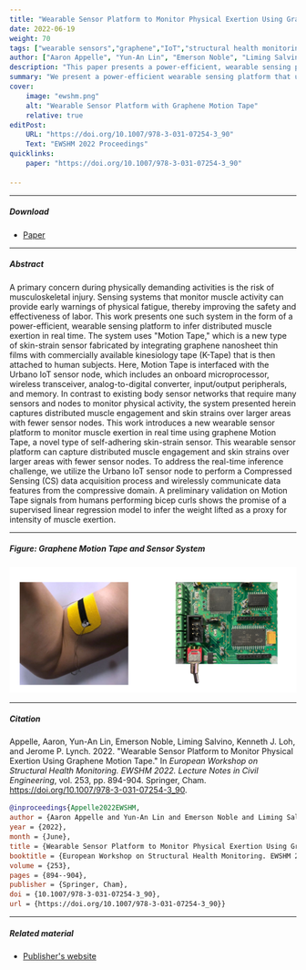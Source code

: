 ```yaml
---
title: "Wearable Sensor Platform to Monitor Physical Exertion Using Graphene Motion Tape" 
date: 2022-06-19
weight: 70
tags: ["wearable sensors","graphene","IoT","structural health monitoring","muscle monitoring","compressed sensing"]
author: ["Aaron Appelle", "Yun-An Lin", "Emerson Noble", "Liming Salvino", "Kenneth J. Loh", "Jerome P. Lynch"]
description: "This paper presents a power-efficient, wearable sensing platform to infer distributed muscle exertion in real time using graphene Motion Tape. Published in EWSHM 2022." 
summary: "We present a power-efficient wearable sensing platform that uses graphene Motion Tape integrated with the Urbano IoT sensor node to infer distributed muscle exertion in real time, capturing muscle engagement and skin strains over larger areas with fewer sensor nodes than existing body sensor networks." 
cover:
    image: "ewshm.png"
    alt: "Wearable Sensor Platform with Graphene Motion Tape"
    relative: true
editPost:
    URL: "https://doi.org/10.1007/978-3-031-07254-3_90"
    Text: "EWSHM 2022 Proceedings"
quicklinks:
    paper: "https://doi.org/10.1007/978-3-031-07254-3_90"

---
```


---

##### Download

+ [Paper](https://doi.org/10.1007/978-3-031-07254-3_90)

---

##### Abstract

A primary concern during physically demanding activities is the risk of musculoskeletal injury. Sensing systems that monitor muscle activity can provide early warnings of physical fatigue, thereby improving the safety and effectiveness of labor. This work presents one such system in the form of a power-efficient, wearable sensing platform to infer distributed muscle exertion in real time. The system uses "Motion Tape," which is a new type of skin-strain sensor fabricated by integrating graphene nanosheet thin films with commercially available kinesiology tape (K-Tape) that is then attached to human subjects. Here, Motion Tape is interfaced with the Urbano IoT sensor node, which includes an onboard microprocessor, wireless transceiver, analog-to-digital converter, input/output peripherals, and memory. In contrast to existing body sensor networks that require many sensors and nodes to monitor physical activity, the system presented herein captures distributed muscle engagement and skin strains over larger areas with fewer sensor nodes. This work introduces a new wearable sensor platform to monitor muscle exertion in real time using graphene Motion Tape, a novel type of self-adhering skin-strain sensor. This wearable sensor platform can capture distributed muscle engagement and skin strains over larger areas with fewer sensor nodes. To address the real-time inference challenge, we utilize the Urbano IoT sensor node to perform a Compressed Sensing (CS) data acquisition process and wirelessly communicate data features from the compressive domain. A preliminary validation on Motion Tape signals from humans performing bicep curls shows the promise of a supervised linear regression model to infer the weight lifted as a proxy for intensity of muscle exertion.

---

##### Figure: Graphene Motion Tape and Sensor System

![](ewshm.png)

---

##### Citation

Appelle, Aaron, Yun-An Lin, Emerson Noble, Liming Salvino, Kenneth J. Loh, and Jerome P. Lynch. 2022. "Wearable Sensor Platform to Monitor Physical Exertion Using Graphene Motion Tape." In *European Workshop on Structural Health Monitoring. EWSHM 2022. Lecture Notes in Civil Engineering*, vol. 253, pp. 894-904. Springer, Cham. https://doi.org/10.1007/978-3-031-07254-3_90.

```BibTeX
@inproceedings{Appelle2022EWSHM,
author = {Aaron Appelle and Yun-An Lin and Emerson Noble and Liming Salvino and Kenneth J. Loh and Jerome P. Lynch},
year = {2022},
month = {June},
title = {Wearable Sensor Platform to Monitor Physical Exertion Using Graphene Motion Tape},
booktitle = {European Workshop on Structural Health Monitoring. EWSHM 2022. Lecture Notes in Civil Engineering},
volume = {253},
pages = {894--904},
publisher = {Springer, Cham},
doi = {10.1007/978-3-031-07254-3_90},
url = {https://doi.org/10.1007/978-3-031-07254-3_90}}
```

---

##### Related material

+ [Publisher's website](https://doi.org/10.1007/978-3-031-07254-3_90)


